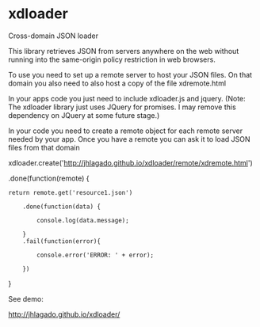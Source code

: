# xdloader
Cross-domain JSON loader

This library retrieves JSON from servers anywhere on the web without 
running into the same-origin policy restriction in web browsers. 

To use you need to set up a remote server to host your JSON files. 
On that domain you also need to also host a copy of the file xdremote.html

In your apps code you just need to include xdloader.js and jquery. 
(Note: The xdloader library just uses JQuery for promises. I may remove this dependency 
on JQuery at some future stage.) 

In your code you need to create a remote object for each remote server needed 
by your app. Once you have a remote you can ask it to load JSON files from that domain

xdloader.create('http://jhlagado.github.io/xdloader/remote/xdremote.html')

.done(function(remote) {

    return remote.get('resource1.json')

        .done(function(data) {

            console.log(data.message);

        }
        .fail(function(error){

            console.error('ERROR: ' + error);

        })
}        


See demo:

http://jhlagado.github.io/xdloader/ 
